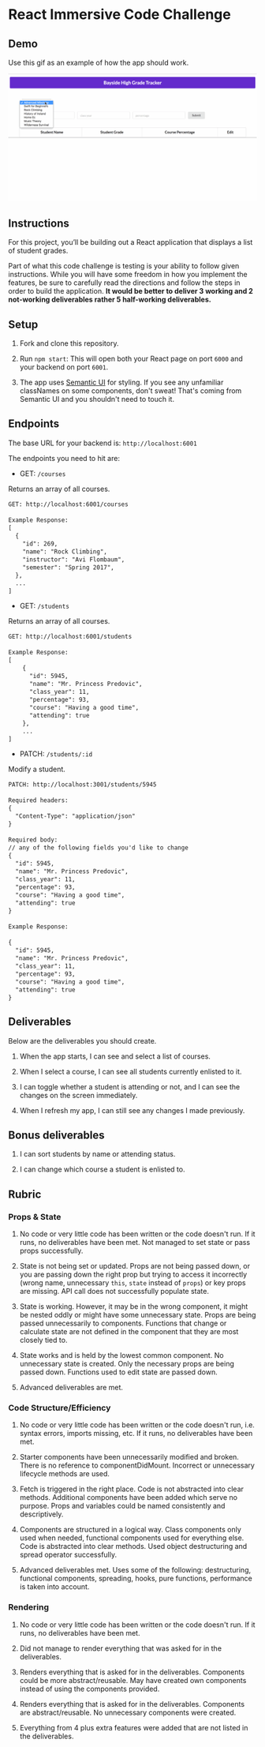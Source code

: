 # React Immersive Code Challenge

## Demo

Use this gif as an example of how the app should work.

![example project](public/app.gif)

## Instructions

For this project, you’ll be building out a React application that displays a list of student grades.

Part of what this code challenge is testing is your ability to follow given instructions. While you will have some freedom in how you implement the features, be sure to carefully read the directions and follow the steps in order to build the application. **It would be better to deliver 3 working and 2 not-working deliverables rather 5 half-working deliverables.**

## Setup

1. Fork and clone this repository.

2. Run `npm start`: This will open both your React page on port `6000` and your backend on port `6001`.

3. The app uses [Semantic UI](https://semantic-ui.com/) for styling. If you see any unfamiliar classNames on some components, don't sweat! That's coming from Semantic UI and you shouldn't need to touch it.

## Endpoints

The base URL for your backend is: `http://localhost:6001`

The endpoints you need to hit are:

- GET: `/courses`

Returns an array of all courses.

```
GET: http://localhost:6001/courses

Example Response:
[
  {
    "id": 269,
    "name": "Rock Climbing",
    "instructor": "Avi Flombaum",
    "semester": "Spring 2017",
  },
  ...
]
```

- GET: `/students`

Returns an array of all courses.

```
GET: http://localhost:6001/students

Example Response:
[
    {
      "id": 5945,
      "name": "Mr. Princess Predovic",
      "class_year": 11,
      "percentage": 93,
      "course": "Having a good time",
      "attending": true
    },
    ...
]
```

- PATCH: `/students/:id`

Modify a student.

```
PATCH: http://localhost:3001/students/5945

Required headers:
{
  "Content-Type": "application/json"
}

Required body:
// any of the following fields you'd like to change
{
  "id": 5945,
  "name": "Mr. Princess Predovic",
  "class_year": 11,
  "percentage": 93,
  "course": "Having a good time",
  "attending": true
}

Example Response:

{
  "id": 5945,
  "name": "Mr. Princess Predovic",
  "class_year": 11,
  "percentage": 93,
  "course": "Having a good time",
  "attending": true
}
```

## Deliverables

Below are the deliverables you should create.

1. When the app starts, I can see and select a list of courses.

2. When I select a course, I can see all students currently enlisted to it.

3. I can toggle whether a student is attending or not, and I can see the changes on the screen immediately.

4. When I refresh my app, I can still see any changes I made previously.

## Bonus deliverables

1. I can sort students by name or attending status.

2. I can change which course a student is enlisted to.

## Rubric

### Props & State

1. No code or very little code has been written or the code doesn't run. If it runs, no deliverables have been met. Not managed to set state or pass props successfully.

2. State is not being set or updated. Props are not being passed down, or you are passing down the right prop but trying to access it incorrectly (wrong name, unnecessary `this`, `state` instead of `props`) or key props are missing. API call does not successfully populate state.

3. State is working. However, it may be in the wrong component, it might be nested oddly or might have some unnecessary state. Props are being passed unnecessarily to components. Functions that change or calculate state are not defined in the component that they are most closely tied to.

4. State works and is held by the lowest common component. No unnecessary state is created. Only the necessary props are being passed down. Functions used to edit state are passed down.

5. Advanced deliverables are met.

### Code Structure/Efficiency

1. No code or very little code has been written or the code doesn't run, i.e. syntax errors, imports missing, etc. If it runs, no deliverables have been met.

2. Starter components have been unnecessarily modified and broken. There is no reference to componentDidMount. Incorrect or unnecessary lifecycle methods are used.

3. Fetch is triggered in the right place. Code is not abstracted into clear methods. Additional components have been added which serve no purpose. Props and variables could be named consistently and descriptively.

4. Components are structured in a logical way. Class components only used when needed, functional components used for everything else. Code is abstracted into clear methods. Used object destructuring and spread operator successfully.

5. Advanced deliverables met. Uses some of the following: destructuring, functional components, spreading, hooks, pure functions, performance is taken into account.

### Rendering

1. No code or very little code has been written or the code doesn't run. If it runs, no deliverables have been met.

2. Did not manage to render everything that was asked for in the deliverables.

3. Renders everything that is asked for in the deliverables. Components could be more abstract/reusable. May have created own components instead of using the components provided.

4. Renders everything that is asked for in the deliverables. Components are abstract/reusable. No unnecessary components were created.

5. Everything from 4 plus extra features were added that are not listed in the deliverables.
